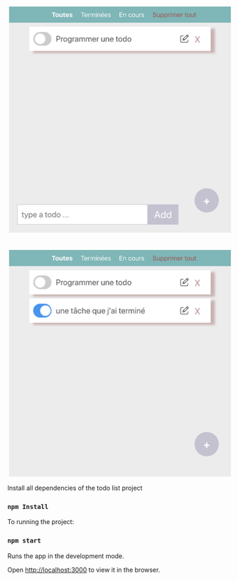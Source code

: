 


![ TODO IMAGE ](./src/assets/add-todo.png)
<br><br><br>
![ TODO IMAGE ](./src/assets/todo-toggle.png)

Install all dependencies of the todo list project 

### `npm Install`

To running the project:

### `npm start`

Runs the app in the development mode.<br>

Open [http://localhost:3000](http://localhost:3000) to view it in the browser.

